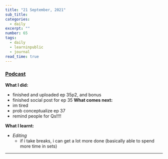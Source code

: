 ```yaml
---
title: "21 September, 2021"
sub_title: 
categories:
  - daily
excerpt: ""
number: 65
tags:
  - daily
  - learninpublic
  - journal
read_time: true
---
```


### [Podcast](http://frndshiptime.com)
**What I did:** 
  - finished and uploaded ep 35p2, and bonus
  - finished social post for ep 35
**What comes next:**
  - im tired
  - prob conceptualize ep 37
  - remind people for Qs!!!!

**What I learnt:**
 - *Editing*
   - if i take breaks, i can get a lot more done (basically able to spend more time in sets)

---
